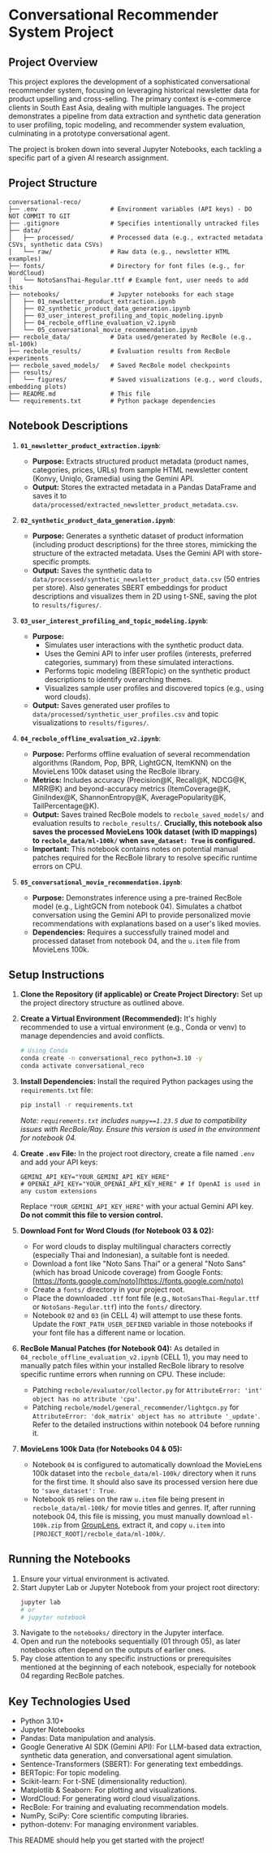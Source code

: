 # Conversational Recommender System Project

## Project Overview

This project explores the development of a sophisticated conversational recommender system, focusing on leveraging historical newsletter data for product upselling and cross-selling. The primary context is e-commerce clients in South East Asia, dealing with multiple languages. The project demonstrates a pipeline from data extraction and synthetic data generation to user profiling, topic modeling, and recommender system evaluation, culminating in a prototype conversational agent.

The project is broken down into several Jupyter Notebooks, each tackling a specific part of a given AI research assignment.

## Project Structure

```
conversational-reco/
├── .env                    # Environment variables (API keys) - DO NOT COMMIT TO GIT
├── .gitignore              # Specifies intentionally untracked files
├── data/
│   ├── processed/          # Processed data (e.g., extracted metadata CSVs, synthetic data CSVs)
│   └── raw/                # Raw data (e.g., newsletter HTML examples)
├── fonts/                  # Directory for font files (e.g., for WordCloud)
│   └── NotoSansThai-Regular.ttf # Example font, user needs to add this
├── notebooks/              # Jupyter notebooks for each stage
│   ├── 01_newsletter_product_extraction.ipynb
│   ├── 02_synthetic_product_data_generation.ipynb
│   ├── 03_user_interest_profiling_and_topic_modeling.ipynb
│   ├── 04_recbole_offline_evaluation_v2.ipynb
│   └── 05_conversational_movie_recommendation.ipynb
├── recbole_data/           # Data used/generated by RecBole (e.g., ml-100k)
├── recbole_results/        # Evaluation results from RecBole experiments
├── recbole_saved_models/   # Saved RecBole model checkpoints
├── results/
│   └── figures/            # Saved visualizations (e.g., word clouds, embedding plots)
├── README.md               # This file
└── requirements.txt        # Python package dependencies
```

## Notebook Descriptions

1.  **`01_newsletter_product_extraction.ipynb`**:
    * **Purpose:** Extracts structured product metadata (product names, categories, prices, URLs) from sample HTML newsletter content (Konvy, Uniqlo, Gramedia) using the Gemini API.
    * **Output:** Stores the extracted metadata in a Pandas DataFrame and saves it to `data/processed/extracted_newsletter_product_metadata.csv`.

2.  **`02_synthetic_product_data_generation.ipynb`**:
    * **Purpose:** Generates a synthetic dataset of product information (including product descriptions) for the three stores, mimicking the structure of the extracted metadata. Uses the Gemini API with store-specific prompts.
    * **Output:** Saves the synthetic data to `data/processed/synthetic_newsletter_product_data.csv` (50 entries per store). Also generates SBERT embeddings for product descriptions and visualizes them in 2D using t-SNE, saving the plot to `results/figures/`.

3.  **`03_user_interest_profiling_and_topic_modeling.ipynb`**:
    * **Purpose:**
        * Simulates user interactions with the synthetic product data.
        * Uses the Gemini API to infer user profiles (interests, preferred categories, summary) from these simulated interactions.
        * Performs topic modeling (BERTopic) on the synthetic product descriptions to identify overarching themes.
        * Visualizes sample user profiles and discovered topics (e.g., using word clouds).
    * **Output:** Saves generated user profiles to `data/processed/synthetic_user_profiles.csv` and topic visualizations to `results/figures/`.

4.  **`04_recbole_offline_evaluation_v2.ipynb`**:
    * **Purpose:** Performs offline evaluation of several recommendation algorithms (Random, Pop, BPR, LightGCN, ItemKNN) on the MovieLens 100k dataset using the RecBole library.
    * **Metrics:** Includes accuracy (Precision@K, Recall@K, NDCG@K, MRR@K) and beyond-accuracy metrics (ItemCoverage@K, GiniIndex@K, ShannonEntropy@K, AveragePopularity@K, TailPercentage@K).
    * **Output:** Saves trained RecBole models to `recbole_saved_models/` and evaluation results to `recbole_results/`. **Crucially, this notebook also saves the processed MovieLens 100k dataset (with ID mappings) to `recbole_data/ml-100k/` when `save_dataset: True` is configured.**
    * **Important:** This notebook contains notes on potential manual patches required for the RecBole library to resolve specific runtime errors on CPU.

5.  **`05_conversational_movie_recommendation.ipynb`**:
    * **Purpose:** Demonstrates inference using a pre-trained RecBole model (e.g., LightGCN from notebook 04). Simulates a chatbot conversation using the Gemini API to provide personalized movie recommendations with explanations based on a user's liked movies.
    * **Dependencies:** Requires a successfully trained model and processed dataset from notebook 04, and the `u.item` file from MovieLens 100k.

## Setup Instructions

1.  **Clone the Repository (if applicable) or Create Project Directory:**
    Set up the project directory structure as outlined above.

2.  **Create a Virtual Environment (Recommended):**
    It's highly recommended to use a virtual environment (e.g., Conda or venv) to manage dependencies and avoid conflicts.
    ```bash
    # Using Conda
    conda create -n conversational_reco python=3.10 -y
    conda activate conversational_reco
    ```

3.  **Install Dependencies:**
    Install the required Python packages using the `requirements.txt` file:
    ```bash
    pip install -r requirements.txt
    ```
    *Note: `requirements.txt` includes `numpy==1.23.5` due to compatibility issues with RecBole/Ray. Ensure this version is used in the environment for notebook 04.*

4.  **Create `.env` File:**
    In the project root directory, create a file named `.env` and add your API keys:
    ```env
    GEMINI_API_KEY="YOUR_GEMINI_API_KEY_HERE"
    # OPENAI_API_KEY="YOUR_OPENAI_API_KEY_HERE" # If OpenAI is used in any custom extensions
    ```
    Replace `"YOUR_GEMINI_API_KEY_HERE"` with your actual Gemini API key. **Do not commit this file to version control.**

5.  **Download Font for Word Clouds (for Notebook 03 & 02):**
    * For word clouds to display multilingual characters correctly (especially Thai and Indonesian), a suitable font is needed.
    * Download a font like "Noto Sans Thai" or a general "Noto Sans" (which has broad Unicode coverage) from Google Fonts: [https://fonts.google.com/noto](https://fonts.google.com/noto)
    * Create a `fonts/` directory in your project root.
    * Place the downloaded `.ttf` font file (e.g., `NotoSansThai-Regular.ttf` or `NotoSans-Regular.ttf`) into the `fonts/` directory.
    * Notebook `02` and `03` (in CELL 4) will attempt to use these fonts. Update the `FONT_PATH_USER_DEFINED` variable in those notebooks if your font file has a different name or location.

6.  **RecBole Manual Patches (for Notebook 04):**
    As detailed in `04_recbole_offline_evaluation_v2.ipynb` (CELL 1), you may need to manually patch files within your installed RecBole library to resolve specific runtime errors when running on CPU. These include:
    * Patching `recbole/evaluator/collector.py` for `AttributeError: 'int' object has no attribute 'cpu'`.
    * Patching `recbole/model/general_recommender/lightgcn.py` for `AttributeError: 'dok_matrix' object has no attribute '_update'`.
    Refer to the detailed instructions within notebook 04 before running it.

7.  **MovieLens 100k Data (for Notebooks 04 & 05):**
    * Notebook `04` is configured to automatically download the MovieLens 100k dataset into the `recbole_data/ml-100k/` directory when it runs for the first time. It should also save its processed version here due to `'save_dataset': True`.
    * Notebook `05` relies on the raw `u.item` file being present in `recbole_data/ml-100k/` for movie titles and genres. If, after running notebook 04, this file is missing, you must manually download `ml-100k.zip` from [GroupLens](https://grouplens.org/datasets/movielens/100k/), extract it, and copy `u.item` into `[PROJECT_ROOT]/recbole_data/ml-100k/`.

## Running the Notebooks

1.  Ensure your virtual environment is activated.
2.  Start Jupyter Lab or Jupyter Notebook from your project root directory:
    ```bash
    jupyter lab
    # or
    # jupyter notebook
    ```
3.  Navigate to the `notebooks/` directory in the Jupyter interface.
4.  Open and run the notebooks sequentially (01 through 05), as later notebooks often depend on the outputs of earlier ones.
5.  Pay close attention to any specific instructions or prerequisites mentioned at the beginning of each notebook, especially for notebook 04 regarding RecBole patches.

## Key Technologies Used

* Python 3.10+
* Jupyter Notebooks
* Pandas: Data manipulation and analysis.
* Google Generative AI SDK (Gemini API): For LLM-based data extraction, synthetic data generation, and conversational agent simulation.
* Sentence-Transformers (SBERT): For generating text embeddings.
* BERTopic: For topic modeling.
* Scikit-learn: For t-SNE (dimensionality reduction).
* Matplotlib & Seaborn: For plotting and visualizations.
* WordCloud: For generating word cloud visualizations.
* RecBole: For training and evaluating recommendation models.
* NumPy, SciPy: Core scientific computing libraries.
* python-dotenv: For managing environment variables.

This README should help you get started with the project!
